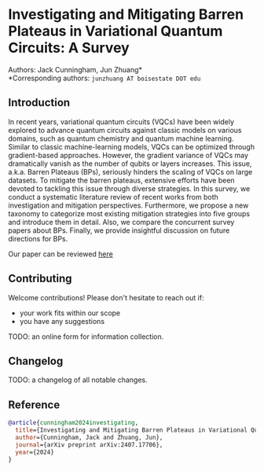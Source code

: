 # Investigating and Mitigating Barren Plateaus in Variational Quantum Circuits: A Survey

Authors: Jack Cunningham, Jun Zhuang* \
*Corresponding authors: ```junzhuang AT boisestate DOT edu```

## Introduction
In recent years, variational quantum circuits (VQCs) have been widely explored to advance quantum circuits against classic models on various domains, such as quantum chemistry and quantum machine learning. Similar to classic machine-learning models, VQCs can be optimized through gradient-based approaches. However, the gradient variance of VQCs may dramatically vanish as the number of qubits or layers increases. This issue, a.k.a. Barren Plateaus (BPs), seriously hinders the scaling of VQCs on large datasets. To mitigate the barren plateaus, extensive efforts have been devoted to tackling this issue through diverse strategies. In this survey, we conduct a systematic literature review of recent works from both investigation and mitigation perspectives. Furthermore, we propose a new taxonomy to categorize most existing mitigation strategies into five groups and introduce them in detail. Also, we compare the concurrent survey papers about BPs. Finally, we provide insightful discussion on future directions for BPs.

Our paper can be reviewed [here](https://arxiv.org/abs/2407.17706)

## Contributing
Welcome contributions! Please don't hesitate to reach out if:
* your work fits within our scope
* you have any suggestions

TODO: an online form for information collection.

## Changelog
TODO: a changelog of all notable changes.

## Reference
```bibtex
@article{cunningham2024investigating,
  title={Investigating and Mitigating Barren Plateaus in Variational Quantum Circuits: A Survey},
  author={Cunningham, Jack and Zhuang, Jun},
  journal={arXiv preprint arXiv:2407.17706},
  year={2024}
}
